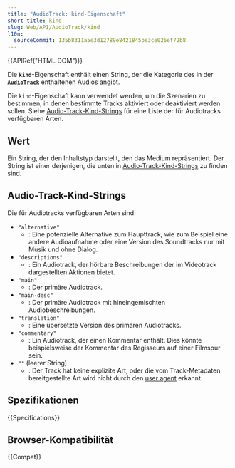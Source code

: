 ```yaml
---
title: "AudioTrack: kind-Eigenschaft"
short-title: kind
slug: Web/API/AudioTrack/kind
l10n:
  sourceCommit: 135b8311a5e3d12789e8421845be3ce026ef72b8
---
```


{{APIRef("HTML DOM")}}

Die **`kind`**-Eigenschaft enthält einen
String, der die Kategorie des in der **[`AudioTrack`](/de/docs/Web/API/AudioTrack)**
enthaltenen Audios angibt.

Die `kind`-Eigenschaft kann verwendet werden, um die Szenarien zu bestimmen, in denen bestimmte Tracks aktiviert oder deaktiviert werden sollen. Siehe [Audio-Track-Kind-Strings](#audio-track-kind-strings) für eine Liste der für Audiotracks verfügbaren Arten.

## Wert

Ein String, der den Inhaltstyp darstellt, den das Medium repräsentiert. Der String ist einer derjenigen, die unten in [Audio-Track-Kind-Strings](#audio-track-kind-strings) zu finden sind.

## Audio-Track-Kind-Strings

Die für Audiotracks verfügbaren Arten sind:

- `"alternative"`
  - : Eine potenzielle Alternative zum Haupttrack, wie zum Beispiel eine andere Audioaufnahme oder eine Version des Soundtracks nur mit Musik und ohne Dialog.
- `"descriptions"`
  - : Ein Audiotrack, der hörbare Beschreibungen der im Videotrack dargestellten Aktionen bietet.
- `"main"`
  - : Der primäre Audiotrack.
- `"main-desc"`
  - : Der primäre Audiotrack mit hineingemischten Audiobeschreibungen.
- `"translation"`
  - : Eine übersetzte Version des primären Audiotracks.
- `"commentary"`
  - : Ein Audiotrack, der einen Kommentar enthält. Dies könnte beispielsweise der Kommentar des Regisseurs auf einer Filmspur sein.
- `""` (leerer String)
  - : Der Track hat keine explizite Art, oder die vom Track-Metadaten bereitgestellte Art wird nicht durch den [user agent](/de/docs/Glossary/user_agent) erkannt.

## Spezifikationen

{{Specifications}}

## Browser-Kompatibilität

{{Compat}}
